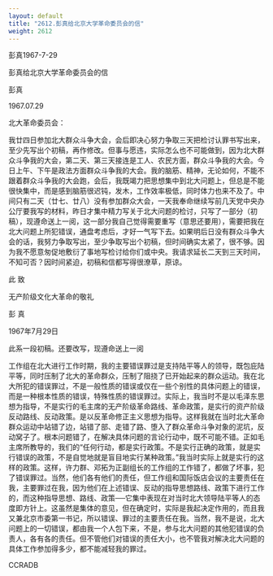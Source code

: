 ```yaml
---
layout: default
title: "2612.彭真给北京大学革命委员会的信"
weight: 2612
---
```


彭真1967-7-29

彭真给北京大学革命委员会的信

彭真

1967.07.29

北大革命委员会：

我廿四日参加北大群众斗争大会，会后即决心努力争取三天把检讨认罪书写出来，至少先写出个初稿，再作修改。但事与愿违，实际怎么也不可能做到，因为北大群众斗争我的大会，第二天、第三天接连是工人、农民方面，群众斗争我的大会。今日上午、下午是政法方面群众斗争我的大会。我的脑筋、精神，无论如何，不能不跟着群众斗争我的大会跑，会后，我既竭力把思想集中到北大问题上，但总是不能很快集中，而是感到脑筋很迟钝，发木，工作效率极低，同时体力也来不及了。中间只有二天（廿七、廿八）没有参加群众大会，一天我奉命继续写前几天党中央办公厅要我写的材料，昨日才集中精力写关于北大问题的检讨，只写了一部分（初稿），现遵命送上一阅，这一部分我自己觉得需要重写（意思还要用），需要把我在北大问题上所犯错误，通盘考虑后，才好一气写下去。如果明后日没有群众斗争大会的话，我努力争取写出，至少争取写出个初稿，但时间确实太紧了，很不够。因为我不愿意匆促地敷衍了事地写检讨给你们或中央。我请求延长二天到三天时间，不知可否？因时间紧迫，初稿和信都写得很潦草，原谅。

此  致

无产阶级文化大革命的敬礼

彭  真

1967年7月29日

此系一段初稿。还要改写，现遵命送上一阅

工作组在北大进行工作时期，我的主要错误罪过是支持陆平等人的领导，既包庇陆平等，同时压制了北大的革命群众，压制了阻挠了已开始起来的群众运动。我在北大所犯的错误罪过，不是一般性质的错误或仅在一些个别性的具体问题上的错误，而是一种根本性质的错误，特殊性质的错误罪过。实际上，我当时不是以毛泽东思想为指导，不是实行的毛主席的无产阶级革命路线、革命政策，是实行的资产阶级反动路线、反动政策。是以反革命修正主义思想为指导。这样我就在当时北大革命群众运动中站错了边，站错了部、走错了路、堕入了群众革命斗争对象的泥坑，反动窝子了。根本问题错了，在解决具体问题的言论行动中，既不可能不错。正如毛主席所教导的，我们的“任何行动，都是实行政策。不是实行正确的政策，就是实行错误的政策，不是自觉地就是盲目地实行某种政策。”我当时实际上就是实行的这样的政策。这样，许力群、邓拓为正副组长的工作组的工作错了，都做了坏事，犯了错误罪过。当然，他们各有他们的责任，但工作组和国际饭店会议的主要责任在我，主要罪过在我，因为他们在上述错误、反动的指导思想路线、政策下进行工作的，而这种指导思想、路线、政策──它集中表现在对当时北大领导陆平等人的态度即方针上。这虽然是集体的意见，但在确定时，实际是我起决定作用的，而且我又兼北京市委第一书记，所以错误、罪过的主要责任在我。当然，我不是说，北大问题上的一切错误，都由我一个人包下来，不是，参与北大问题的其他犯错误的负责人，各有各的责任。但不管他们对错误的责任大小，也不管我对解决北大问题的具体工作参加得多少，都不能减轻我的罪过。

CCRADB

